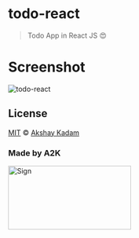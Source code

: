 # todo-react

> Todo App in React JS :heart_eyes:

# Screenshot

![todo-react](http://imgur.com/VQX4U3e.png)

## License

[MIT](LICENSE.md) © [Akshay Kadam](https://github.com/deadcoder0904)

### Made by A2K

<img src="http://imgur.com/jfmA33n.png" alt="Sign" width=250 height=130 />
